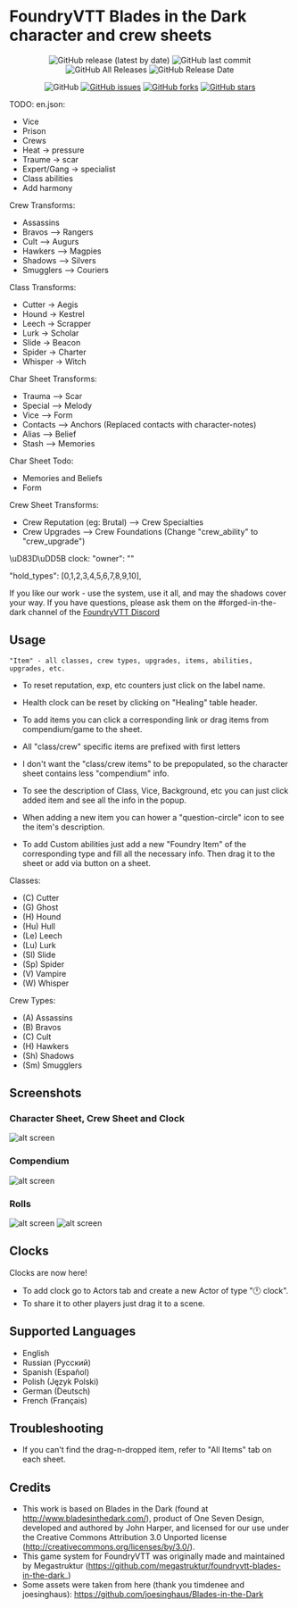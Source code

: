 # FoundryVTT Blades in the Dark character and crew sheets

<p align="center">
<img alt="GitHub release (latest by date)" src="https://img.shields.io/github/v/release/dez384/foundryvtt-blades-in-the-dark"> <img alt="GitHub last commit" src="https://img.shields.io/github/last-commit/dez384/foundryvtt-blades-in-the-dark"> <img alt="GitHub All Releases" src="https://img.shields.io/github/downloads/dez384/foundryvtt-blades-in-the-dark/total" /> <img alt="GitHub Release Date" src="https://img.shields.io/github/release-date/dez384/foundryvtt-blades-in-the-dark?label=latest%20release" /> 
</p>
<p align="center">
<img alt="GitHub" src="https://img.shields.io/github/license/dez384/foundryvtt-blades-in-the-dark"> <a href="https://github.com/dez384/foundryvtt-blades-in-the-dark/issues"><img alt="GitHub issues" src="https://img.shields.io/github/issues/dez384/foundryvtt-blades-in-the-dark"></a> <a href="https://github.com/dez384/foundryvtt-blades-in-the-dark/network"><img alt="GitHub forks" src="https://img.shields.io/github/forks/dez384/foundryvtt-blades-in-the-dark"></a> <a href="https://github.com/dez384/foundryvtt-blades-in-the-dark/stargazers"><img alt="GitHub stars" src="https://img.shields.io/github/stars/dez384/foundryvtt-blades-in-the-dark"></a> 
</p>

TODO:
en.json:
- Vice
- Prison
- Crews
- Heat -> pressure
- Traume -> scar
- Expert/Gang -> specialist
- Class abilities
- Add harmony

Crew Transforms:
- Assassins
- Bravos --> Rangers
- Cult --> Augurs
- Hawkers --> Magpies
- Shadows --> Silvers
- Smugglers --> Couriers

Class Transforms:
- Cutter -> Aegis
- Hound -> Kestrel
- Leech -> Scrapper
- Lurk -> Scholar
- Slide -> Beacon
- Spider -> Charter
- Whisper -> Witch

Char Sheet Transforms:
- Trauma --> Scar
- Special --> Melody
- Vice --> Form
- Contacts --> Anchors (Replaced contacts with character-notes)
- Alias --> Belief
- Stash --> Memories

Char Sheet Todo:
- Memories and Beliefs
- Form

Crew Sheet Transforms:
- Crew Reputation (eg: Brutal) --> Crew Specialties
- Crew Upgrades --> Crew Foundations (Change "crew_ability" to "crew_upgrade")

\uD83D\uDD5B clock:
    "owner": ""

"hold_types": [0,1,2,3,4,5,6,7,8,9,10],


If you like our work - use the system, use it all, and may the shadows cover your way.
If you have questions, please ask them on the #forged-in-the-dark channel of the [FoundryVTT Discord](https://discord.gg/foundryvtt)

## Usage
`"Item" - all classes, crew types, upgrades, items, abilities, upgrades, etc.`

- To reset reputation, exp, etc counters just click on the label name.
- Health clock can be reset by clicking on "Healing" table header.
- To add items you can click a corresponding link or drag items from compendium/game to the sheet.
- All "class/crew" specific items are prefixed with first letters

- I don't want the "class/crew items" to be prepopulated, so the character sheet contains less "compendium" info.
- To see the description of Class, Vice, Background, etc you can just click added item and see all the info in the popup.
- When adding a new item you can hower a "question-circle" icon to see the item's description.
- To add Custom abilities just add a new "Foundry Item" of the corresponding type and fill all the necessary info. Then drag it to the sheet or add via button on a sheet.

Classes:
- (C)  Cutter
- (G)  Ghost
- (H)  Hound
- (Hu) Hull
- (Le) Leech
- (Lu) Lurk
- (Sl) Slide
- (Sp) Spider
- (V)  Vampire
- (W)  Whisper

Crew Types:
- (A)  Assassins
- (B)  Bravos
- (C)  Cult
- (H)  Hawkers
- (Sh) Shadows
- (Sm) Smugglers

## Screenshots

### Character Sheet, Crew Sheet and Clock
![alt screen][screenshot_all]

### Compendium
![alt screen][screenshot_compendium]

### Rolls
![alt screen][screenshot_roll_1]
![alt screen][screenshot_roll_2]

## Clocks
Clocks are now here!
- To add clock go to Actors tab and create a new Actor of type "🕛 clock".
- To share it to other players just drag it to a scene.

## Supported Languages
- English
- Russian (Русский)
- Spanish (Español)
- Polish (Język Polski)
- German (Deutsch)
- French (Français)

## Troubleshooting
- If you can't find the drag-n-dropped item, refer to "All Items" tab on each sheet.

## Credits
- This work is based on Blades in the Dark (found at http://www.bladesinthedark.com/), product of One Seven Design, developed and authored by John Harper, and licensed for our use under the Creative Commons Attribution 3.0 Unported license (http://creativecommons.org/licenses/by/3.0/).
- This game system for FoundryVTT was originally made and maintained by Megastruktur (https://github.com/megastruktur/foundryvtt-blades-in-the-dark_)
- Some assets were taken from here (thank you  timdenee and joesinghaus): https://github.com/joesinghaus/Blades-in-the-Dark


[screenshot_all]: ./images/screenshot_all.png "screenshot_all"
[screenshot_compendium]: ./images/screenshot_compendium.png "screenshot_compendium"
[screenshot_roll_1]: ./images/screenshot_roll_1.png "screenshot_roll_1"
[screenshot_roll_2]: ./images/screenshot_roll_2.png "screenshot_roll_2"
